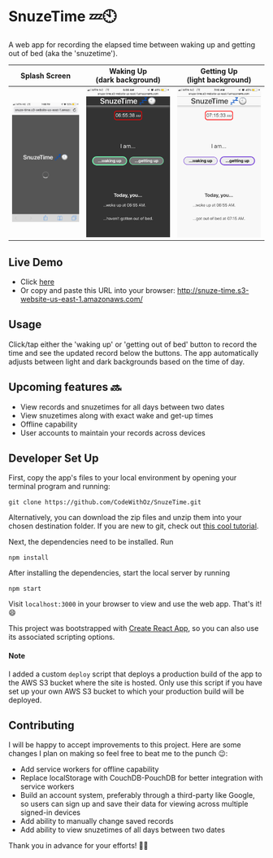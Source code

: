 # SnuzeTime 💤🕙

A web app for recording the elapsed time between waking up and
getting out of bed (aka the 'snuzetime').

|                          Splash Screen                          |                  Waking Up<br>(dark background)                   |                  Getting Up<br>(light background)                  |
| :-------------------------------------------------------------: | :---------------------------------------------------------------: | :----------------------------------------------------------------: |
| ![snuzetime app splash screeen](img/SnuzeTime_SplashScreen.jpg) | ![snuzetime app waking up screeen](img/SnuzeTime_WakeUp_Dark.PNG) | ![snuzetime app getting up screeen](img/SnuzeTime_GetUp_Light.PNG) |

## Live Demo

- Click [here](http://snuze-time.s3-website-us-east-1.amazonaws.com/)
- Or copy and paste this URL into your browser:
  http://snuze-time.s3-website-us-east-1.amazonaws.com/

## Usage

Click/tap either the 'waking up' or 'getting out of bed' button to
record the time and see the updated record below the buttons. The app automatically adjusts between light and dark backgrounds based on
the time of day.

## Upcoming features 🔜

- View records and snuzetimes for all days between two dates
- View snuzetimes along with exact wake and get-up times
- Offline capability
- User accounts to maintain your records across devices

## Developer Set Up

First, copy the app's files to your local environment by opening
your terminal program and running:

```
git clone https://github.com/CodeWithOz/SnuzeTime.git
```

Alternatively, you can download the zip files and unzip them
into your chosen destination folder. If you are new to git, check out
[this cool tutorial](https://www.atlassian.com/git/tutorials/learn-git-with-bitbucket-cloud).

Next, the dependencies need to be installed. Run

```
npm install
```

After installing the dependencies, start the local server by running

```
npm start
```

Visit `localhost:3000` in your browser to view and use the web app.
That's it! 😄

This project was bootstrapped with
[Create React App](https://github.com/facebook/create-react-app), so
you can also use its associated scripting options.

#### Note

I added a custom `deploy` script that deploys a production build
of the app to the AWS S3 bucket where the site is hosted. Only use
this script if you have set up your own AWS S3 bucket to which
your production build will be deployed.

## Contributing

I will be happy to accept improvements to this project. Here are
some changes I plan on making so feel free to beat me to the punch 😉:

- Add service workers for offline capability
- Replace localStorage with CouchDB-PouchDB for better integration
  with service workers
- Build an account system, preferably through a third-party like Google, so users can sign up and save their data for viewing
  across multiple signed-in devices
- Add ability to manually change saved records
- Add ability to view snuzetimes of all days between two dates

Thank you in advance for your efforts! 🙌👏
